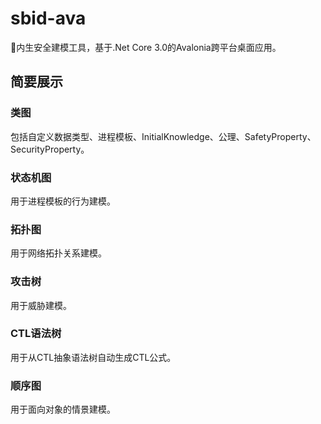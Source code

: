 # sbid-ava
🔮内生安全建模工具，基于.Net Core 3.0的Avalonia跨平台桌面应用。

## 简要展示
### 类图
包括自定义数据类型、进程模板、InitialKnowledge、公理、SafetyProperty、SecurityProperty。



### 状态机图
用于进程模板的行为建模。



### 拓扑图
用于网络拓扑关系建模。



### 攻击树
用于威胁建模。



### CTL语法树
用于从CTL抽象语法树自动生成CTL公式。



### 顺序图
用于面向对象的情景建模。


